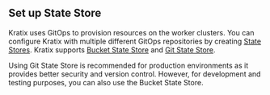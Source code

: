 ## Set up State Store

Kratix uses GitOps to provision resources on the worker clusters. You can
configure Kratix with multiple different GitOps repositories by creating [State
Stores](/main/reference/statestore/intro). Kratix supports [Bucket State
Store](/main/reference/statestore/bucketstatestore) and [Git State
Store](/main/reference/statestore/gitstatestore).

Using Git State Store is recommended for production environments as it provides
better security and version control. However, for development and testing
purposes, you can also use the Bucket State Store.
